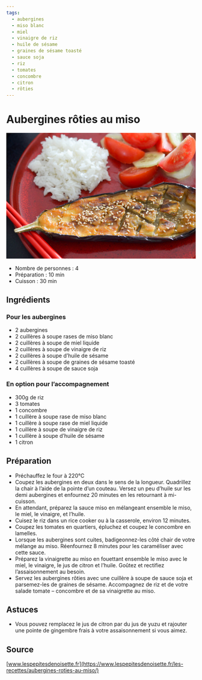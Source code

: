 ```yaml
---
tags: 
  - aubergines
  - miso blanc
  - miel
  - vinaigre de riz
  - huile de sésame
  - graines de sésame toasté
  - sauce soja
  - riz
  - tomates
  - concombre
  - citron
  - rôties
---
```


# Aubergines rôties au miso

![Image d'illustration](./images/aubergines_roties_au_miso.jpg)

- Nombre de personnes : 4
- Préparation : 10 min
- Cuisson : 30 min

## Ingrédients

### Pour les aubergines

- 2 aubergines
- 2 cuillères à soupe rases de miso blanc
- 2 cuillères à soupe de miel liquide
- 2 cuillères à soupe de vinaigre de riz
- 2 cuillères à soupe d’huile de sésame
- 2 cuillères à soupe de graines de sésame toasté
- 4 cuillères à soupe de sauce soja

### En option pour l’accompagnement

- 300g de riz
- 3 tomates
- 1 concombre
- 1 cuillère à soupe rase de miso blanc
- 1 cuillère à soupe rase de miel liquide
- 1 cuillère à soupe de vinaigre de riz
- 1 cuillère à soupe d’huile de sésame
- 1 citron


## Préparation

- Préchauffez le four à 220°C
- Coupez les aubergines en deux dans le sens de la longueur. Quadrillez la chair à l’aide de la pointe d’un couteau. Versez un peu d’huile sur les demi aubergines et enfournez 20 minutes en les retournant à mi-cuisson.
- En attendant, préparez la sauce miso en mélangeant ensemble le miso, le miel, le vinaigre, et l’huile.
- Cuisez le riz dans un rice cooker ou à la casserole, environ 12 minutes.
- Coupez les tomates en quartiers, épluchez et coupez le concombre en lamelles.
- Lorsque les aubergines sont cuites, badigeonnez-les côté chair de votre mélange au miso. Réenfournez 8 minutes pour les caraméliser avec cette sauce.
- Préparez la vinaigrette au miso en fouettant ensemble le miso avec le miel, le vinaigre, le jus de citron et l’huile. Goûtez et rectifiez l’assaisonnement au besoin.
- Servez les aubergines rôties avec une cuillère à soupe de sauce soja et parsemez-les de graines de sésame. Accompagnez de riz et de votre salade tomate – concombre et de sa vinaigrette au miso.

## Astuces

- Vous pouvez remplacez le jus de citron par du jus de yuzu et rajouter une pointe de gingembre frais à votre assaisonnement si vous aimez.

## Source

[www.lespepitesdenoisette.fr](https://www.lespepitesdenoisette.fr/les-recettes/aubergines-roties-au-miso/)
